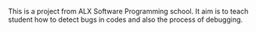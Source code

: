 This is a project from ALX Software Programming school. It aim is to teach student how to detect bugs in codes and also the process of debugging.
